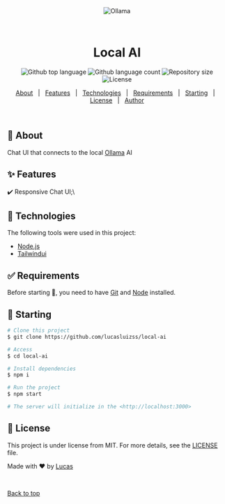 <div align="center" id="top"> 
  <img src="./.github/app.gif" alt="Ollama" />

&#xa0;

  <!-- <a href="https://ollama.netlify.app">Demo</a> -->
</div>

<h1 align="center">Local AI</h1>

<p align="center">
  <img alt="Github top language" src="https://img.shields.io/github/languages/top/lucasluizss/ollama?color=56BEB8">

  <img alt="Github language count" src="https://img.shields.io/github/languages/count/lucasluizss/ollama?color=56BEB8">

  <img alt="Repository size" src="https://img.shields.io/github/repo-size/lucasluizss/ollama?color=56BEB8">

  <img alt="License" src="https://img.shields.io/github/license/lucasluizss/ollama?color=56BEB8">

  <!-- <img alt="Github issues" src="https://img.shields.io/github/issues/lucasluizss/ollama?color=56BEB8" /> -->

  <!-- <img alt="Github forks" src="https://img.shields.io/github/forks/lucasluizss/ollama?color=56BEB8" /> -->

  <!-- <img alt="Github stars" src="https://img.shields.io/github/stars/lucasluizss/ollama?color=56BEB8" /> -->
</p>

<!-- Status -->

<!-- <h4 align="center">
	🚧  Ollama 🚀 Under construction...  🚧
</h4>

<hr> -->

<p align="center">
  <a href="#dart-about">About</a> &#xa0; | &#xa0; 
  <a href="#sparkles-features">Features</a> &#xa0; | &#xa0;
  <a href="#rocket-technologies">Technologies</a> &#xa0; | &#xa0;
  <a href="#white_check_mark-requirements">Requirements</a> &#xa0; | &#xa0;
  <a href="#checkered_flag-starting">Starting</a> &#xa0; | &#xa0;
  <a href="#memo-license">License</a> &#xa0; | &#xa0;
  <a href="https://github.com/lucasluizss" target="_blank">Author</a>
</p>

<br>

## :dart: About

Chat UI that connects to the local [Ollama](https://ollama.com/) AI

## :sparkles: Features

:heavy_check_mark: Responsive Chat UI;\

## :rocket: Technologies

The following tools were used in this project:

- [Node.js](https://nodejs.org/en/)
- [Tailwindui](https://tailwindui.com/)

## :white_check_mark: Requirements

Before starting :checkered_flag:, you need to have [Git](https://git-scm.com) and [Node](https://nodejs.org/en/) installed.

## :checkered_flag: Starting

```bash
# Clone this project
$ git clone https://github.com/lucasluizss/local-ai

# Access
$ cd local-ai

# Install dependencies
$ npm i

# Run the project
$ npm start

# The server will initialize in the <http://localhost:3000>
```

## :memo: License

This project is under license from MIT. For more details, see the [LICENSE](LICENSE.md) file.

Made with :heart: by <a href="https://github.com/lucasluizss" target="_blank">Lucas</a>

&#xa0;

<a href="#top">Back to top</a>
